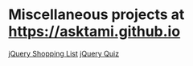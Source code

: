 # Miscellaneous projects at  https://asktami.github.io


[jQuery Shopping List](https://github.com/asktami/shopping-list)
[jQuery Quiz](https://github.com/asktami/quiz)
